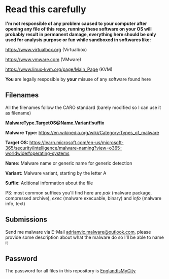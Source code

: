 # Read this carefully
**I'm not responsible of any problem caused to your computer after opening any file of this repo, running these software on your OS will probably result in permanent damage, everything here should be only used for analysis purpose or fun while sandboxed in softwares like:**

https://www.virtualbox.org (Virtualbox)

https://www.vmware.com (VMware)

https://www.linux-kvm.org/page/Main_Page (KVM)

**You** are legally resposible by **your** misuse of any software found here

## Filenames
All the filenames follow the CARO standard (barely modified so I can use it as filename)

**MalwareType.TargetOS@Name.Variant!suffix**

**Malware Type:** https://en.wikipedia.org/wiki/Category:Types_of_malware

**Target OS:** https://learn.microsoft.com/en-us/microsoft-365/security/intelligence/malware-naming?view=o365-worldwide#operating-systems

**Name:** Malware name or generic name for generic detection

**Variant:** Malware variant, starting by the letter A

**Suffix:** Aditional information about the file

PS: most common suffixes you'll find here are *pak* (malware package, compressed archive), *exec* (malware execuable, binary) and *info* (malware info, text)

## Submissions
Send me malware via E-Mail adrianvic.malware@outlook.com, please provide some description about what the malware do so I'll be able to name it

## Password
The password for all files in this repository is [EnglandIsMyCity](https://music.youtube.com/watch?v=Nuy1Z875RRI&feature=gws_kp_track)
